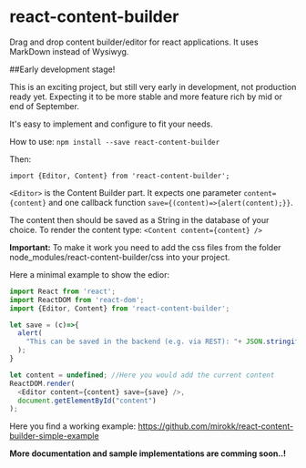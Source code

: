 # react-content-builder
Drag and drop content builder/editor for react applications. It uses MarkDown instead of Wysiwyg.

##Early development stage!

This is an exciting project, but still very early in development, not production ready yet. Expecting it to be more stable and more feature rich by mid or end of September. 


It's easy to implement and configure to fit your needs. 

How to use: `npm install --save react-content-builder`

Then:

`import {Editor, Content} from 'react-content-builder';`

`<Editor>` is the Content Builder part. It expects one parameter `content={content}` and one callback function `save={(content)=>{alert(content);}}`.

The content then should be saved as a String in the database of your choice. To render the content type: `<Content content={content} />`

**Important:** To make it work you need to add the css files from the folder node_modules/react-content-builder/css into your project.

Here a minimal example to show the edior:

```javascript
import React from 'react';
import ReactDOM from 'react-dom';
import {Editor, Content} from 'react-content-builder';

let save = (c)=>{
  alert(
    "This can be saved in the backend (e.g. via REST): "+ JSON.stringify(c)
  );
}

let content = undefined; //Here you would add the current content
ReactDOM.render(
  <Editor content={content} save={save} />,
  document.getElementById("content")
);
````

Here you find a working example: https://github.com/mirokk/react-content-builder-simple-example

**More documentation and sample implementations are comming soon..!**
